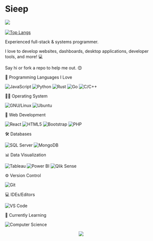 # Sieep

![](https://komarev.com/ghpvc/?username=alteryx-motives&color=grey&style=for-the-badge)

[![Top Langs](https://github-readme-stats.vercel.app/api/top-langs/?username=sieep-coding&layout=compact&theme=blue_navy)](https://github.com/anuraghazra/github-readme-stats)

Experienced full-stack & systems programmer.

I love to develop websites, dashboards, desktop applications, developer tools, and more! 💻

Say hi or fork a repo to help me out. 😊

🔭 Programming Languages I Love
  
  ![JavaScript](https://img.shields.io/badge/-JavaScript-black?style=flat-circle&logo=javascript)
  ![Python](https://img.shields.io/badge/-Python-blue?style=flat-circle&logo=Python)
  ![Rust](https://img.shields.io/badge/-Rust-red?style=flat-circle&logo=rust)
  ![Go](https://img.shields.io/badge/-Go-blue?style=flat-circle&logo=go)
  ![C/C++](https://img.shields.io/badge/-C/C++-darkblue?style=flat-circle&logo=c%2B%2B)

🕵🏻 Operating System

![GNU/Linux](https://img.shields.io/badge/Linux-FCC624?style=flat&logo=linux&logoColor=black)
![Ubuntu](https://img.shields.io/badge/Redhat%20Enterprise-FCC624?style=flat&logo=linux&logoColor=black)
  
👯 Web Development

![React](https://img.shields.io/badge/-React-blue?style=flat-circle&logo=react) 
![HTML5](https://img.shields.io/badge/-HTML5-orange?style=flat-circle&logo=html5) 
![Bootstrap](https://img.shields.io/badge/-Bootstrap-blue?style=flat-circle&logo=css3) 
![PHP](https://img.shields.io/badge/-PHP-purple?style=flat-circle&logo=php)
  
🛠️ Databases

![SQL Server](https://img.shields.io/badge/-SQL%20Server-blue?style=flat-circle&logo=sql)
![MongoDB](https://img.shields.io/badge/MongoDB-4EA94B?style=flat&logo=mongodb&logoColor=white)
  
📊 Data Visualization

![Tableau](https://img.shields.io/badge/-Tableau-blue?style=flat-circle&logo=tableau) 
![Power BI](https://img.shields.io/badge/-Power%20BI-black?style=flat-circle&logo=power-bi) 
![Qlik Sense](https://img.shields.io/badge/-Qlik%20Sense-grey?style=flat-circle&logo=qlik)
  
⚙️ Version Control

![Git](https://img.shields.io/badge/-Git-orange?style=flat-circle&logo=git)
  
💻 IDEs/Editors

![VS Code](https://img.shields.io/badge/-VS%20Code-blue?style=flat-circle&logo=visual-studio-code)
  
🌱 Currently Learning

![Computer Science](https://img.shields.io/badge/-Computer%20Science-red?style=flat-circle&logo=computer-science)
<p align="center">
  <img src="https://capsule-render.vercel.app/api?type=waving&color=gradient&height=60&section=footer&width=100"/>
</p>


<!--
# Check my 🍚!
![](https://github.com/Alteryx-Motives/Alteryx-Motives/blob/main/output-rice-exp-1200.gif)
